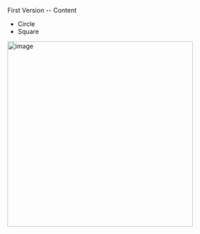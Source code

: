 First Version --
Content
- Circle
- Square
<img width="418" alt="image" src="https://github.com/user-attachments/assets/f19f4888-6dbe-4975-adac-49d1c98f49d8" />
